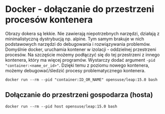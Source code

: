 # Docker - dołączanie do przestrzeni procesów kontenera

Obrazy dokera są lekkie. Nie zawierają niepotrzebnych narzędzi, działają z minimalistyczną dystrybucją np. alpine. Tym samym brakuje w nich podstawowych narzędzi do debugowania i rozwiązywania problemów. Domyślnie docker, uruchamia kontener w izolacji - oddzielnej przestrzeni procesów. Na szczęście możemy podłączyć się do tej przestrzeni z innego kontenera, który ma więcej programów. Wystarczy dodać argument `-pid "container:<name_or_id>"`. Dzięki temu z poziomu nowego kontenera, możemy debugować/śledzić procesy problematycznego kontenera.

```
docker run --rm --pid "container:ID_OR_NAME" opensuse/leap:15.0 bash
```

## Dołączanie do przestrzeni gospodarza (hosta)

```
docker run --rm --pid host opensuse/leap:15.0 bash
```
